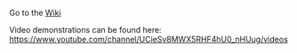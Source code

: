 Go to the [Wiki](https://github.com/UMD-AIMAR/documentation/wiki)

Video demonstrations can be found here: https://www.youtube.com/channel/UCieSv8MWX5RHF4hU0_nHUug/videos
